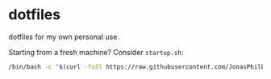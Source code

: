 # dotfiles

dotfiles for my own personal use.

Starting from a fresh machine? Consider `startup.sh`:
```bash
/bin/bash -c "$(curl -fsSl https://raw.githubusercontent.com/JonasPhilbert/dotfiles/master/setup.sh)"
```
